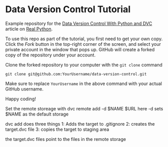 # Data Version Control Tutorial

Example repository for the [Data Version Control With Python and DVC](https://realpython.com/python-data-version-control/) article on [Real Python](https://realpython.com/).

To use this repo as part of the tutorial, you first need to get your own copy. Click the _Fork_ button in the top-right corner of the screen, and select your private account in the window that pops up. GitHub will create a forked copy of the repository under your account.

Clone the forked repository to your computer with the `git clone` command

```console
git clone git@github.com:YourUsername/data-version-control.git
```

Make sure to replace `YourUsername` in the above command with your actual GitHub username.

Happy coding!


Set the remote storeage with
dvc remote add -d $NAME $URL
here -d sets $NAME as the default storage


dvc add does three things
1: Adds the target to .gitignore
2: creates the target.dvc file
3: copies the target to staging area

the target.dvc files point to the files in the remote storage
